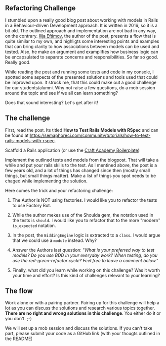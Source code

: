 ## Refactoring Challenge

I stumbled upon a really good blog post about working with models in Rails in a Behaviour-driven Development approach. It is written in 2016, so it is a bit old. The outlined approach and implementation are not bad in any way, on the contrary. [Ilija Eftimov](http://eftimov.net/), the author of the post, presents a flow that is quite similar to my own, and highligts some interesting points and examples that can bring clarity to how associations between models can be used and tested. Also, he make an argument and examplifies how business logic can be encapsulated to separate concerns and responsibilities. So far so good. Really good. 

While reading the post and running some tests and code in my console, I spotted some aspects of the presented solutions and tools used that could be improved upon. It struck me, that this could make out a good challenge for our students/alumni. Why not raise a few questions, do a mob session around the topic and see if we all can learn something?

Does that sound interesting? Let's get after it!

## The challenge
First, read the post. Its titled **How to Test Rails Models with RSpec** and can be found at https://semaphoreci.com/community/tutorials/how-to-test-rails-models-with-rspec. 

Scaffold a Rails application (or use the [Craft Academy Boilerplate](https://github.com/CraftAcademy/boilerplate)) 

Implement the outlined tests and models from the blogpost. That will take a while and put your rails skills to the test. As I mentined above, the post is a few years old, and a lot of things has changed since then (mostly small things, but small things matter). Make a list of things you spot needs to be chaged while implementing the solution.

Here comes the trick and your refactoring challenge:

1. The Author is NOT using factories. I would like you to refactor the tests to use Factory Bot.

2. While the author mekes use of the Shoulda gem, the notation used in the tests is `should`. I would like you to refactor that to the more "modern" `is_expected` notation. 

3. In the post, the `BiddingEngine` logic is extracted to a `class`. I would argue that we could use a `module` instead. Why? 

4. Answer the Authors last question: _"What is your preferred way to test models? Do you use BDD in your everyday work? When testing, do you use the red-green-refactor cycle? Feel free to leave a comment below."_

5. Finally, what did you learn while working on this challenge? Was it worth your time and effort? Is this kind of challenges relevant to your learning? 

## The flow

Work alone or with a pairing partner. Pairing up for this challenge will help a lot as you can discuss the solutions and research various topics together. **There are no right and wrong solutions in this challenge**. You either do it or you don't. ;-)

We will set up a mob session and discuss the solutions. If you can't take part, please submit your code as a GitHub link (with your thougts outlined in the README)